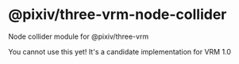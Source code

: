 # @pixiv/three-vrm-node-collider

Node collider module for @pixiv/three-vrm

You cannot use this yet! It's a candidate implementation for VRM 1.0
